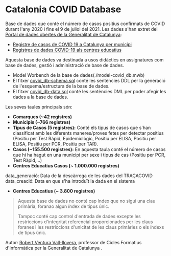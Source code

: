 # Catalonia COVID Database

Base de dades que conté el número de casos positius confirmats de COVID durant l'any 2020 i fins el 9 de juliol del 2021.
Les dades s'han extret del [Portal de dades obertes de la Generalitat de Catalunya](https://analisi.transparenciacatalunya.cat/):
* [Registre de casos de COVID 19 a Catalunya per municipi](https://analisi.transparenciacatalunya.cat/Salut/Registre-de-casos-de-COVID-19-a-Catalunya-per-muni/jj6z-iyrp)
* [Registres de dades COVID-19 als centres educatius](https://analisi.transparenciacatalunya.cat/Educaci-/Dades-COVID-19-als-centres-educatius/fk8v-uqfv)


Aquesta base de dades va destinada a usos didàctics en assignatures com base de dades, gestió i administració de base de dades.

* Model Worbench de la base de dades(./model-covid_db.mwb)
* El fitxer [covid_db-schema.sql](./covid_db-schema.sql) conté les sentències DDL per la generació de l'esquema/estructura de la base de dades.
* El fitxer [covid_db-data.sql](covid_db-data.sql) conté les sentències DML per poder afegir les dades a la base de dades.

Les seves taules principals són:

* **Comarques (~42 registres)**
* **Municipis (~766 registres)**
* **Tipus de Casos (5 registres):** Conté els tipus de casos que s'han classificat amb les diferents maneres/proves fetes per detectar positius (Positiu per Test Ràpid, Epidemiològic, Positiu per ELISA, Positiu per ELISA, Positiu per PCR, Positiu per TAR).
* **Casos (~155.500 registres):** En aquesta taula conté el número de casos que hi ha hagut en una municipi per sexe i tipus de cas (Positiu per PCR, Test Ràpid,...)
* **Centres Educatius Casos (~ 1.000.000 registres)**

data_generació: Data de la descàrrega de les dades del TRAÇACOVID
data_creació: Data en que s'ha introduït la dada en el sistema

* **Centres Educatius (~ 3.800 registres)**

> Aquesta base de dades no conté cap índex que no sigui una clau primària, foranao algun índex de tipus únic.
> 
> Tampoc conté cap control d'entrada de dades excepte les restriccions d'integritat referencial proporcionades per les claus foranes i les restriccions d'unicitat de les claus primàries o els índexs de tipus únic.


Autor: [Robert Ventura Vall-llovera](https://www.linkedin.com/in/robertvallllovera/ "Perfil LinkedIn Robert Ventura Vall-llovera"), professor de Cicles Formatius d'Informàtica per la Generalitat de Catalunya .
